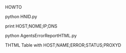 HOWTO

python HNID.py

print HOST;NOME;IP;DNS

python AgentsErrorReportHTML.py

THTML Table with HOST;NAME;ERROR;STATUS;PROXYD
